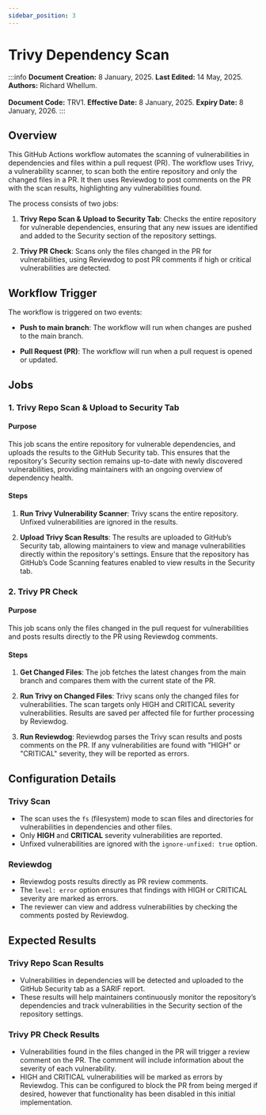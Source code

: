 ```yaml
---
sidebar_position: 3
---
```


# Trivy Dependency Scan

:::info
**Document Creation:** 8 January, 2025. **Last Edited:** 14 May, 2025. **Authors:** Richard Whellum. 
<br></br> **Document Code:** TRV1. **Effective Date:** 8 January, 2025. **Expiry Date:** 8 January, 2026.
:::

## Overview

This GitHub Actions workflow automates the scanning of vulnerabilities in dependencies and files within a pull request (PR). The workflow uses Trivy, a vulnerability scanner, to scan both the entire repository and only the changed files in a PR. It then uses Reviewdog to post comments on the PR with the scan results, highlighting any vulnerabilities found.

The process consists of two jobs:

1. **Trivy Repo Scan & Upload to Security Tab**: Checks the entire repository for vulnerable dependencies, ensuring that any new issues are identified and added to the Security section of the repository settings.

2. **Trivy PR Check**: Scans only the files changed in the PR for vulnerabilities, using Reviewdog to post PR comments if high or critical vulnerabilities are detected.

## Workflow Trigger

The workflow is triggered on two events:

- **Push to main branch**: The workflow will run when changes are pushed to the main branch.

- **Pull Request (PR)**: The workflow will run when a pull request is opened or updated.

## Jobs

### 1. Trivy Repo Scan & Upload to Security Tab

#### Purpose

This job scans the entire repository for vulnerable dependencies, and uploads the results to the GitHub Security tab. This ensures that the repository's Security section remains up-to-date with newly discovered vulnerabilities, providing maintainers with an ongoing overview of dependency health.

#### Steps

1. **Run Trivy Vulnerability Scanner**: Trivy scans the entire repository. Unfixed vulnerabilities are ignored in the results.

2. **Upload Trivy Scan Results**: The results are uploaded to GitHub’s Security tab, allowing maintainers to view and manage vulnerabilities directly within the repository's settings. Ensure that the repository has GitHub’s Code Scanning features enabled to view results in the Security tab.

### 2. Trivy PR Check

#### Purpose

This job scans only the files changed in the pull request for vulnerabilities and posts results directly to the PR using Reviewdog comments.

#### Steps

1. **Get Changed Files**: The job fetches the latest changes from the main branch and compares them with the current state of the PR.

2. **Run Trivy on Changed Files**: Trivy scans only the changed files for vulnerabilities. The scan targets only HIGH and CRITICAL severity vulnerabilities. Results are saved per affected file for further processing by Reviewdog.

3. **Run Reviewdog**: Reviewdog parses the Trivy scan results and posts comments on the PR. If any vulnerabilities are found with "HIGH" or "CRITICAL" severity, they will be reported as errors.

## Configuration Details

### Trivy Scan

- The scan uses the `fs` (filesystem) mode to scan files and directories for vulnerabilities in dependencies and other files.
- Only **HIGH** and **CRITICAL** severity vulnerabilities are reported.
- Unfixed vulnerabilities are ignored with the `ignore-unfixed: true` option.

### Reviewdog

- Reviewdog posts results directly as PR review comments.
- The `level: error` option ensures that findings with HIGH or CRITICAL severity are marked as errors.
- The reviewer can view and address vulnerabilities by checking the comments posted by Reviewdog.

## Expected Results

### Trivy Repo Scan Results

- Vulnerabilities in dependencies will be detected and uploaded to the GitHub Security tab as a SARIF report.
- These results will help maintainers continuously monitor the repository’s dependencies and track vulnerabilities in the Security section of the repository settings.

### Trivy PR Check Results

- Vulnerabilities found in the files changed in the PR will trigger a review comment on the PR. The comment will include information about the severity of each vulnerability.
- HIGH and CRITICAL vulnerabilities will be marked as errors by Reviewdog. This can be configured to block the PR from being merged if desired, however that functionality has been disabled in this initial implementation.
